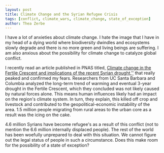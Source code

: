 ```yaml
---
layout: post
title: Climate Change and the Syrian Refugee Crisis
tags: [conflict, climate_wars, climate_change, state_of_exception]
author: Thea Zerbe
---
```

I have a lot of anxieties about climate change. I hate the image that I have in my head of a dying world where biodiversity dwindles and ecosystems slowly degrade and there is no more green and living beings are suffering. I am also anxious about the possibility for climate change to catalyze global conflict.

I recently read an article published in PNAS titled, [Climate change in the Fertile Crescent and implications of the recent Syrian drought,''](http://www.pnas.org/content/112/11/3241.full) that really peaked and confirmed my fears. Researchers from UC Santa Barbara and Columbia analyzed the long-term trend of warming and eventual 3-year drought in the Fertile Crescent, which they concluded was not likely caused by natural forces alone. This means human influences likely had an impact on the region's climate system. In turn, they explain, this killed off crop and livestock and contributed to the geopolitical-economic instability of the area. 1.5 million people migrating from rural areas to the urban core as a result was the icing on the cake.

4.6 million Syrians have become refugee's as a result of this conflict (not to mention the 6.6 million internally displaced people). The rest of the world has been woefully unprepared to deal with this situation. We cannot figure out the legal status of people in such a circumstance. Does this make room for the possibility of a state of exception?
